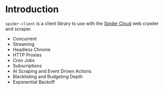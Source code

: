 # Introduction

`spider-client` is a client library to use with the [Spider Cloud](https://spider.cloud) web crawler and scraper.

- Concurrent
- Streaming
- Headless Chrome
- HTTP Proxies
- Cron Jobs
- Subscriptions
- AI Scraping and Event Driven Actions
- Blacklisting and Budgeting Depth
- Exponential Backoff
